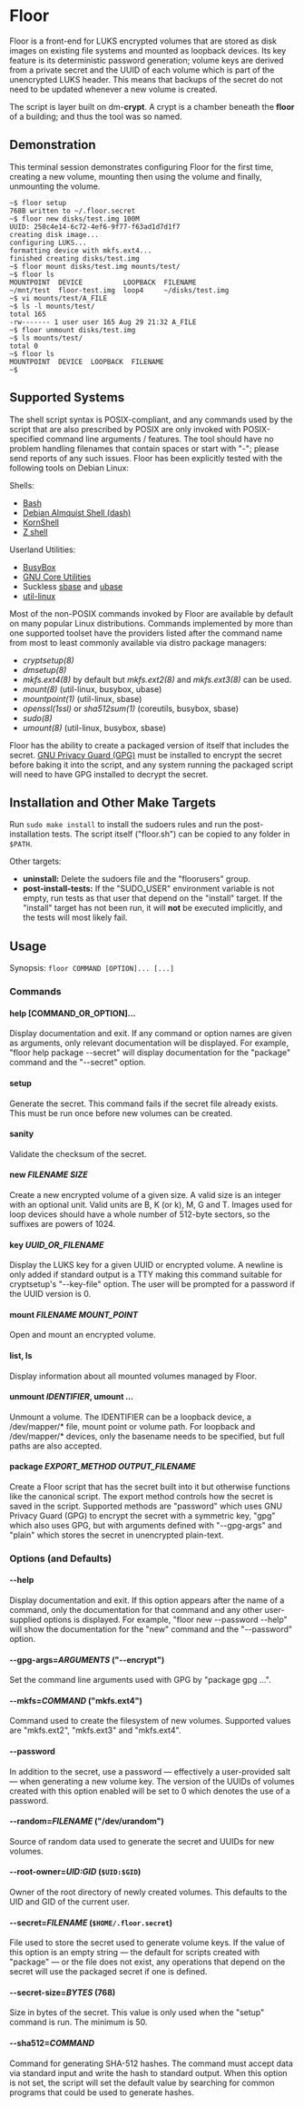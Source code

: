Floor
=====

Floor is a front-end for LUKS encrypted volumes that are stored as disk images
on existing file systems and mounted as loopback devices. Its key feature is
its deterministic password generation; volume keys are derived from a private
secret and the UUID of each volume which is part of the unencrypted LUKS
header. This means that backups of the secret do not need to be updated
whenever a new volume is created.

The script is layer built on dm-**crypt**. A crypt is a chamber beneath the
**floor** of a building; and thus the tool was so named.

Demonstration
-------------

This terminal session demonstrates configuring Floor for the first time,
creating a new volume, mounting then using the volume and finally, unmounting
the volume.

    ~$ floor setup
    768B written to ~/.floor.secret
    ~$ floor new disks/test.img 100M
    UUID: 250c4e14-6c72-4ef6-9f77-f63ad1d7d1f7
    creating disk image...
    configuring LUKS...
    formatting device with mkfs.ext4...
    finished creating disks/test.img
    ~$ floor mount disks/test.img mounts/test/
    ~$ floor ls
    MOUNTPOINT  DEVICE          LOOPBACK  FILENAME
    ~/mnt/test  floor-test.img  loop4     ~/disks/test.img
    ~$ vi mounts/test/A_FILE
    ~$ ls -l mounts/test/
    total 165
    -rw------- 1 user user 165 Aug 29 21:32 A_FILE
    ~$ floor unmount disks/test.img
    ~$ ls mounts/test/
    total 0
    ~$ floor ls
    MOUNTPOINT  DEVICE  LOOPBACK  FILENAME
    ~$

Supported Systems
-----------------

The shell script syntax is POSIX-compliant, and any commands used by the script
that are also prescribed by POSIX are only invoked with POSIX-specified command
line arguments / features. The tool should have no problem handling filenames
that contain spaces or start with "-"; please send reports of any such issues.
Floor has been explicitly tested with the following tools on Debian Linux:

Shells:
- [Bash][bash]
- [Debian Almquist Shell (dash)][dash]
- [KornShell][ksh]
- [Z shell][zsh]

Userland Utilities:
- [BusyBox][busybox]
- [GNU Core Utilities][coreutils]
- Suckless [sbase][sbase] and [ubase][ubase]
- [util-linux][util-linux]

Most of the non-POSIX commands invoked by Floor are available by default on
many popular Linux distributions. Commands implemented by more than one
supported toolset have the providers listed after the command name from most to
least commonly available via distro package managers:

- _cryptsetup(8)_
- _dmsetup(8)_
- _mkfs.ext4(8)_ by default but _mkfs.ext2(8)_ and _mkfs.ext3(8)_ can be used.
- _mount(8)_ (util-linux, busybox, ubase)
- _mountpoint(1)_ (util-linux, sbase)
- _openssl(1ssl)_ or _sha512sum(1)_ (coreutils, busybox, sbase)
- _sudo(8)_
- _umount(8)_ (util-linux, busybox, sbase)

Floor has the ability to create a packaged version of itself that includes the
secret. [GNU Privacy Guard (GPG)][gpg] must be installed to encrypt the secret
before baking it into the script, and any system running the packaged script
will need to have GPG installed to decrypt the secret.

  [bash]: https://www.gnu.org/software/bash/
  [dash]: http://gondor.apana.org.au/~herbert/dash/
  [ksh]: http://www.kornshell.org/
  [zsh]: http://www.zsh.org/
  [busybox]: https://busybox.net/
  [coreutils]: https://www.gnu.org/software/coreutils/coreutils.html
  [sbase]: https://core.suckless.org/sbase
  [ubase]: https://core.suckless.org/ubase
  [util-linux]: https://git.kernel.org/pub/scm/utils/util-linux/util-linux.git/
  [gpg]: https://www.gnupg.org/

Installation and Other Make Targets
-----------------------------------

Run `sudo make install` to install the sudoers rules and run the
post-installation tests. The script itself ("floor.sh") can be copied to any
folder in `$PATH`.

Other targets:
- **uninstall:** Delete the sudoers file and the "floorusers" group.
- **post-install-tests:** If the "SUDO_USER" environment variable is not empty,
  run tests as that user that depend on the "install" target. If the "install"
  target has not been run, it will **not** be executed implicitly, and the
  tests will most likely fail.

<!--                            make README.md:                             -->

Usage
-----

Synopsis: `floor COMMAND [OPTION]... [...]`

### Commands ###

#### help [COMMAND_OR_OPTION]... ####

Display documentation and exit. If any command or option names are given as
arguments, only relevant documentation will be displayed. For example, "floor
help package --secret" will display documentation for the "package" command and
the "--secret" option.

#### setup ####

Generate the secret. This command fails if the secret file already exists. This
must be run once before new volumes can be created.

#### sanity ####

Validate the checksum of the secret.

#### new _FILENAME_ _SIZE_ ####

Create a new encrypted volume of a given size. A valid size is an integer with
an optional unit. Valid units are B, K (or k), M, G and T. Images used for loop
devices should have a whole number of 512-byte sectors, so the suffixes are
powers of 1024.

#### key _UUID_OR_FILENAME_ ####

Display the LUKS key for a given UUID or encrypted volume. A newline is only
added if standard output is a TTY making this command suitable for cryptsetup's
"--key-file" option. The user will be prompted for a password if the UUID
version is 0.

#### mount _FILENAME_ _MOUNT_POINT_ ####

Open and mount an encrypted volume.

#### list, ls ####

Display information about all mounted volumes managed by Floor.

#### unmount _IDENTIFIER_, umount _…_ ####

Unmount a volume. The IDENTIFIER can be a loopback device, a /dev/mapper/*
file, mount point or volume path. For loopback and /dev/mapper/* devices, only
the basename needs to be specified, but full paths are also accepted.

#### package _EXPORT_METHOD_ _OUTPUT_FILENAME_ ####

Create a Floor script that has the secret built into it but otherwise functions
like the canonical script. The export method controls how the secret is saved
in the script. Supported methods are "password" which uses GNU Privacy Guard
(GPG) to encrypt the secret with a symmetric key, "gpg" which also uses GPG,
but with arguments defined with "--gpg-args" and "plain" which stores the
secret in unencrypted plain-text.

### Options (and Defaults) ###

#### --help ####

Display documentation and exit. If this option appears after the name of a
command, only the documentation for that command and any other user-supplied
options is displayed. For example, "floor new --password --help" will show the
documentation for the "new" command and the "--password" option.

#### --gpg-args=_ARGUMENTS_ ("--encrypt") ####

Set the command line arguments used with GPG by "package gpg ...".

#### --mkfs=_COMMAND_ ("mkfs.ext4") ####

Command used to create the filesystem of new volumes. Supported values are
"mkfs.ext2", "mkfs.ext3" and "mkfs.ext4".

#### --password ####

In addition to the secret, use a password — effectively a user-provided salt —
when generating a new volume key. The version of the UUIDs of volumes created
with this option enabled will be set to 0 which denotes the use of a password.

#### --random=_FILENAME_ ("/dev/urandom") ####

Source of random data used to generate the secret and UUIDs for new volumes.

#### --root-owner=_UID:GID_ (`$UID:$GID`) ####

Owner of the root directory of newly created volumes. This defaults to the UID
and GID of the current user.

#### --secret=_FILENAME_ (`$HOME/.floor.secret`) ####

File used to store the secret used to generate volume keys. If the value of
this option is an empty string — the default for scripts created with "package"
— or the file does not exist, any operations that depend on the secret will use
the packaged secret if one is defined.

#### --secret-size=_BYTES_ (768) ####

Size in bytes of the secret. This value is only used when the "setup" command
is run. The minimum is 50.

#### --sha512=_COMMAND_ ####

Command for generating SHA-512 hashes. The command must accept data via
standard input and write the hash to standard output. When this option is not
set, the script will set the default value by searching for common programs
that could be used to generate hashes.

